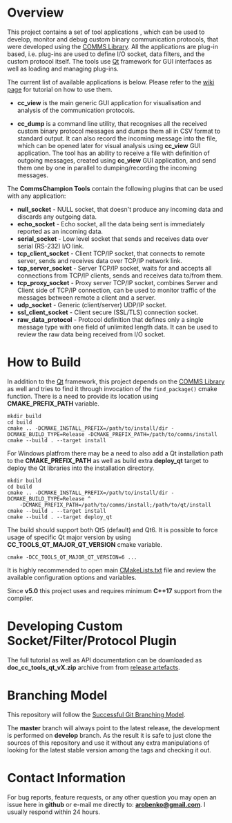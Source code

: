 # Overview
This project contains a set of tool applications , which can be used to
develop, monitor and debug custom binary communication protocols, that were
developed using the [COMMS Library](https://github.com/commschamp/comms). 
All the applications are plug-in based, i.e. plug-ins are used to define 
I/O socket, data filters, and the custom protocol itself. The tools
use [Qt](http://www.qt.io/) framework for GUI interfaces as well as loading
and managing plug-ins.

The current list of available applications is below. Please refer to the
[wiki page](https://github.com/commschamp/cc_tools_qt/wiki/How-to-Use-CommsChampion-Tools)
for tutorial on how to use them.

- **cc_view** is the main generic GUI application for visualisation and analysis of the
communication protocols.  

- **cc_dump** is a command line utility, that recognises all the received
custom binary protocol messages and dumps them all in CSV format to standard output.
It can also record the incoming message into the file, which can be opened
later for visual analysis using **cc_view** GUI application. 
The tool has an ability to receive a file with definition of outgoing messages, 
created using **cc_view** GUI application, and send them one by one 
in parallel to dumping/recording the incoming messages.

The **CommsChampion Tools** contain the following
plugins that can be used with any application:

- **null_socket** - NULL socket, that doesn't produce any incoming data and
discards any outgoing data.
- **echo_socket** - Echo socket, all the data being sent is immediately reported
as an incoming data.
- **serial_socket** - Low level socket that sends and receives data over serial
(RS-232) I/O link.
- **tcp_client_socket** - Client TCP/IP socket, that connects to remote 
server, sends and receives data over TCP/IP network link.
- **tcp_server_socket** - Server TCP/IP socket, waits for and accepts all
connections from TCP/IP clients, sends and receives data to/from them.
- **tcp_proxy_socket** - Proxy server TCP/IP socket, combines Server and Client
side of TCP/IP connection, can be used to monitor traffic of the messages between
remote a client and a server.
- **udp_socket** - Generic (client/server) UDP/IP socket.
- **ssl_client_socket** - Client secure (SSL/TLS) connection socket.
- **raw_data_protocol** - Protocol definition that defines only a single message
type with one field of unlimited length data. It can be used to review the
raw data being received from I/O socket.

# How to Build
In addition to the [Qt](http://www.qt.io/) framework, this project depends on the 
[COMMS Library](https://github.com/commschamp/comms) as well and tries 
to find it through invocation of the `find_package()` cmake function. There is a need to 
provide its location using **CMAKE_PREFIX_PATH** variable.
```
mkdir build
cd build
cmake .. -DCMAKE_INSTALL_PREFIX=/path/to/install/dir -DCMAKE_BUILD_TYPE=Release -DCMAKE_PREFIX_PATH=/path/to/comms/install
cmake --build . --target install
```

For Windows platfrom there may be a need to also add a Qt installation path to the **CMAKE_PREFIX_PATH** as 
well as build extra **deploy_qt** target to deploy the Qt libraries into the installation directory.
```
mkdir build
cd build
cmake .. -DCMAKE_INSTALL_PREFIX=/path/to/install/dir -DCMAKE_BUILD_TYPE=Release ^
    -DCMAKE_PREFIX_PATH=/path/to/comms/install;/path/to/qt/install
cmake --build . --target install
cmake --build . --target deploy_qt    
```

The build should support both Qt5 (default) and Qt6. It is possible to force usage of 
specific Qt major version by using **CC_TOOLS_QT_MAJOR_QT_VERSION** cmake variable.
```
cmake -DCC_TOOLS_QT_MAJOR_QT_VERSION=6 ...
```

It is highly recommended to open main [CMakeLists.txt](CMakeLists.txt) file and review the available
configuration options and variables.

Since **v5.0** this project uses and requires minimum **C++17** support from the compiler.

# Developing Custom Socket/Filter/Protocol Plugin
The full tutorial as well as API documentation can be downloaded as
**doc_cc_tools_qt_vX.zip** archive from
from [release artefacts](https://github.com/commschamp/cc_tools_qt/releases).

# Branching Model
This repository will follow the 
[Successful Git Branching Model](http://nvie.com/posts/a-successful-git-branching-model/).

The **master** branch will always point to the latest release, the
development is performed on **develop** branch. As the result it is safe
to just clone the sources of this repository and use it without
any extra manipulations of looking for the latest stable version among the tags and
checking it out.

# Contact Information
For bug reports, feature requests, or any other question you may open an issue
here in **github** or e-mail me directly to: **arobenko@gmail.com**. I usually
respond within 24 hours.
